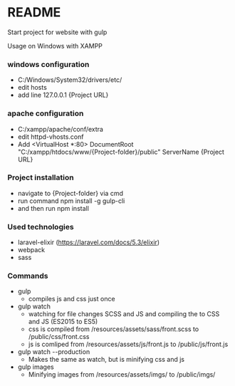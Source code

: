 # README #

Start project for website with gulp 



Usage on Windows with XAMPP


### windows configuration ###
* C:/Windows/System32/drivers/etc/
* edit hosts
* add line 127.0.0.1 {Project URL}

### apache configuration ###
* C:/xampp/apache/conf/extra
* edit httpd-vhosts.conf
* Add
	<VirtualHost *:80>
		DocumentRoot "C:/xampp/htdocs/www/{Project-folder}/public"
		ServerName {Project URL}
	</VirtualHost>


### Project installation ###
* navigate to {Project-folder} via cmd
* run command npm install -g gulp-cli
* and then run npm install


### Used technologies ###
* laravel-elixir (https://laravel.com/docs/5.3/elixir)
* webpack
* sass


### Commands ####
* gulp 
	- compiles js and css just once
* gulp watch
	- watching for file changes SCSS and JS and compiling the to CSS and JS (ES2015 to ES5)
	- css is compiled from /resources/assets/sass/front.scss to /public/css/front.css
	- js is comliped from /resources/assets/js/front.js to /public/js/front.js
* gulp watch --production 
	- Makes the same as watch, but is minifying css and js
* gulp images 
	- Minifying images from /resources/assets/imgs/ to /public/imgs/